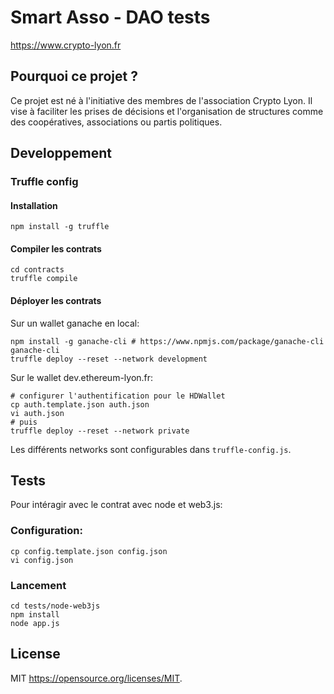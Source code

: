 Smart Asso - DAO tests
===============================


https://www.crypto-lyon.fr


Pourquoi ce projet ?
----------------

Ce projet est né à l'initiative des membres de l'association Crypto Lyon.
Il vise à faciliter les prises de décisions et l'organisation de structures 
comme des coopératives, associations ou partis politiques.

Developpement
-------------------

### Truffle config

#### Installation
```
npm install -g truffle
```

#### Compiler les contrats
```
cd contracts
truffle compile
```

#### Déployer les contrats

Sur un wallet ganache en local:
```
npm install -g ganache-cli # https://www.npmjs.com/package/ganache-cli
ganache-cli
truffle deploy --reset --network development
```

Sur le wallet dev.ethereum-lyon.fr:

```
# configurer l'authentification pour le HDWallet
cp auth.template.json auth.json
vi auth.json
# puis 
truffle deploy --reset --network private
```

Les différents networks sont configurables dans `truffle-config.js`.

Tests
-------

Pour intéragir avec le contrat avec node et web3.js:

### Configuration:

```
cp config.template.json config.json
vi config.json
```

### Lancement

```
cd tests/node-web3js
npm install
node app.js
```


License
-------

MIT
https://opensource.org/licenses/MIT.
